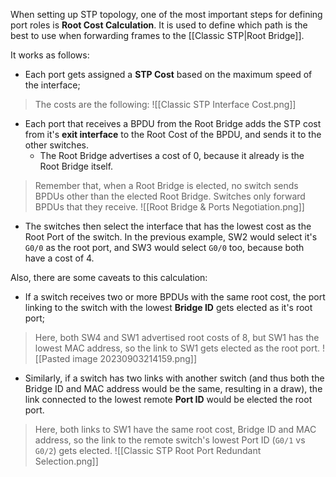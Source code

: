 When setting up STP topology, one of the most important steps for defining port roles is **Root Cost Calculation**. It is used to define which path is the best to use when forwarding frames to the [[Classic STP|Root Bridge]].

It works as follows:

- Each port gets assigned a **STP Cost** based on the maximum speed of the interface;
> The costs are the following:
> ![[Classic STP Interface Cost.png]]

- Each port that receives a BPDU from the Root Bridge adds the STP cost from it's **exit interface** to the Root Cost of the BPDU, and sends it to the other switches.
	- The Root Bridge advertises a cost of 0, because it already is the Root Bridge itself.
> Remember that, when a Root Bridge is elected, no switch sends BPDUs other than the elected Root Bridge. Switches only forward BPDUs that they receive.
> ![[Root Bridge & Ports Negotiation.png]]

- The switches then select the interface that has the lowest cost as the Root Port of the switch. In the previous example, SW2 would select it's `G0/0` as the root port, and SW3 would select `G0/0` too, because both have a cost of 4.

Also, there are some caveats to this calculation:

- If a switch receives two or more BPDUs with the same root cost, the port linking to the switch with the lowest **Bridge ID** gets elected as it's root port;
> Here, both SW4 and SW1 advertised root costs of 8, but SW1 has the lowest MAC address, so the link to SW1 gets elected as the root port.
> ![[Pasted image 20230903214159.png]]

- Similarly, if a switch has two links with another switch (and thus both the Bridge ID and MAC address would be the same, resulting in a draw), the link connected to the lowest remote **Port ID** would be elected the root port.
> Here, both links to SW1 have the same root cost, Bridge ID and MAC address, so the link to the remote switch's lowest Port ID (`G0/1` vs `G0/2`) gets elected.
> ![[Classic STP Root Port Redundant Selection.png]]

